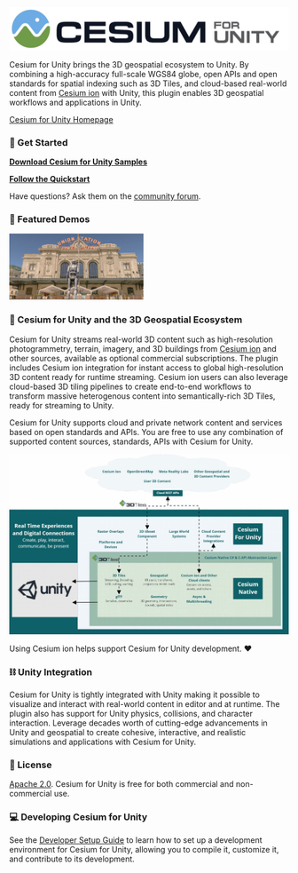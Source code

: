 [![Cesium for Unity Logo](Documentation~/images/Cesium_for_Unity-Logo-WhiteBGH.jpg)](https://cesium.com/)

Cesium for Unity brings the 3D geospatial ecosystem to Unity. By combining a high-accuracy full-scale WGS84 globe, open APIs and open standards for spatial indexing such as 3D Tiles, and cloud-based real-world content from [Cesium ion](https://cesium.com/cesium-ion) with Unity, this plugin enables 3D geospatial workflows and applications in Unity.

[Cesium for Unity Homepage](https://cesium.com/platform/cesium-for-unity?utm_source=github&utm_medium=github&utm_campaign=unity)

### :rocket: Get Started

**[Download Cesium for Unity Samples](https://github.com/CesiumGS/cesium-unity/releases)**

**[Follow the Quickstart](https://cesium.com/learn/unity/unity-quickstart/)**

Have questions? Ask them on the [community forum](https://community.cesium.com/c/cesium-for-unity).

### :clap: Featured Demos

<a href="https://github.com/CesiumGS/cesium-unity-samples"><img src="Documentation~/images/cesium-for-unity-screenshot.jpg" width="48%" title="Cesium for Unity Samples" /></a>

### :house_with_garden: Cesium for Unity and the 3D Geospatial Ecosystem

Cesium for Unity streams real-world 3D content such as high-resolution photogrammetry, terrain, imagery, and 3D buildings from [Cesium ion](https://cesium.com/cesium-ion) and other sources, available as optional commercial subscriptions. The plugin includes Cesium ion integration for instant access to global high-resolution 3D content ready for runtime streaming. Cesium ion users can also leverage cloud-based 3D tiling pipelines to create end-to-end workflows to transform massive heterogenous content into semantically-rich 3D Tiles, ready for streaming to Unity.

Cesium for Unity supports cloud and private network content and services based on open standards and APIs. You are free to use any combination of supported content sources, standards, APIs with Cesium for Unity.

![Cesium for Unity Architecture](Documentation~/images/Cesium_for_Unity_Architecture.jpg)

Using Cesium ion helps support Cesium for Unity development. :heart:

### :chains: Unity Integration

Cesium for Unity is tightly integrated with Unity making it possible to visualize and interact with real-world content in editor and at runtime. The plugin also has support for Unity physics, collisions, and character interaction. Leverage decades worth of cutting-edge advancements in Unity and geospatial to create cohesive, interactive, and realistic simulations and applications with Cesium for Unity.

### :green_book: License

[Apache 2.0](http://www.apache.org/licenses/LICENSE-2.0.html). Cesium for Unity is free for both commercial and non-commercial use.

### :computer: Developing Cesium for Unity

See the [Developer Setup Guide](Documentation~/developer-setup.md) to learn how to set up a development environment for Cesium for Unity, allowing you to compile it, customize it, and contribute to its development.
